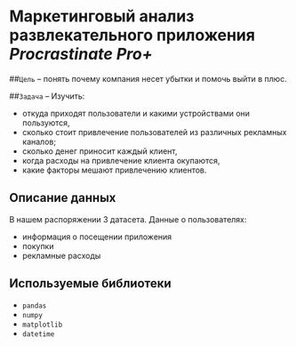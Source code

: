 # Маркетинговый анализ развлекательного приложения *Procrastinate Pro+*

##`Цель` – понять почему компания несет убытки и помочь выйти в плюс.

##`Задача` – Изучить:
- откуда приходят пользователи и какими устройствами они пользуются,
- сколько стоит привлечение пользователей из различных рекламных каналов;
- сколько денег приносит каждый клиент,
- когда расходы на привлечение клиента окупаются,
- какие факторы мешают привлечению клиентов.

## Описание данных
В нашем распоряжении 3 датасета. Данные о пользователях:
- информация о посещении приложения 
- покупки 
- рекламные расходы 

## Используемые библиотеки
- `pandas` 
- `numpy`
- `matplotlib` 
- `datetime` 